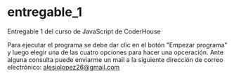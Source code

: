 # entregable_1
Entregable 1 del curso de JavaScript de CoderHouse

Para ejecutar el programa se debe dar clic en el botón "Empezar programa" y luego elegir una de las cuatro opciones para hacer una opceración.
Ante alguna consulta puede enviarme un mail a la siguiente dirección de correo electrónico: alesiolopez26@gmail.com
